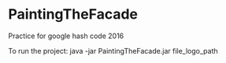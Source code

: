 # PaintingTheFacade
Practice for google hash code 2016

To run the project:
  java -jar PaintingTheFacade.jar file_logo_path
  
